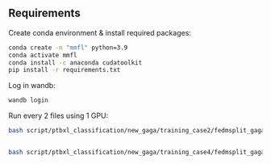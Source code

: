 
## Requirements

Create conda environment & install required packages: 
```sh
conda create -n "mmfl" python=3.9
conda activate mmfl
conda install -c anaconda cudatoolkit
pip install -r requirements.txt
```

Log in wandb:
```sh
wandb login
```


Run every 2 files using 1 GPU:
```sh
bash script/ptbxl_classification/new_gaga/training_case2/fedmsplit_gaga_c1_contrastive2_3_64_cnum20_dist0_skew0_seed0.sh


bash script/ptbxl_classification/new_gaga/training_case4/fedmsplit_gaga_c1_contrastive2_3_64_cnum20_dist0_skew0_seed0.sh 


```

